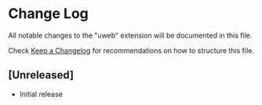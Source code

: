# Change Log

All notable changes to the "uweb" extension will be documented in this file.

Check [Keep a Changelog](http://keepachangelog.com/) for recommendations on how to structure this file.

## [Unreleased]

- Initial release
